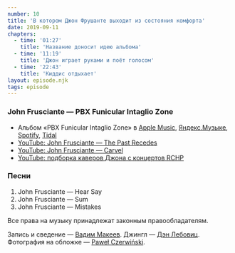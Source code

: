 ```yaml
---
number: 10
title: 'В котором Джон Фрушанте выходит из состояния комфорта'
date: 2019-09-11
chapters:
  - time: '01:27'
    title: 'Название доносит идею альбома'
  - time: '11:19'
    title: 'Джон играет руками и поёт голосом'
  - time: '22:43'
    title: 'Киддис отдыхает'
layout: episode.njk
tags: episode
---
```


### John Frusciante — PBX Funicular Intaglio Zone

- Альбом «PBX Funicular Intaglio Zone» в
  [Apple Music](https://music.apple.com/album/693337770),
  [Яндекс.Музыке](https://music.yandex.ru/album/556234),
  [Spotify](https://open.spotify.com/album/1NghpzjRdQPh5eAvfwvJLC),
  [Tidal](https://tidal.com/browse/album/52539411)
- [YouTube: John Frusciante — The Past Recedes](https://youtu.be/4v9CfE90Sts)
- [YouTube: John Frusciante — Carvel](https://youtu.be/cXgecGZsroE)
- [YouTube: подборка каверов Джона с концертов RCHP](https://youtu.be/LNX6eqw9Wy8)

### Песни

1. John Frusciante — Hear Say
2. John Frusciante — Sum
3. John Frusciante — Mistakes

Все права на музыку принадлежат законным правообладателям.

Запись и сведение — [Вадим Макеев](https://twitter.com/pepelsbey).
Джингл — [Дэн Лебовиц](https://www.youtube.com/channel/UC38A5qHrlc_Zgua7vL4b96w).
Фотография на обложке — [Paweł Czerwiński](https://unsplash.com/photos/BP2RioglKXk).
